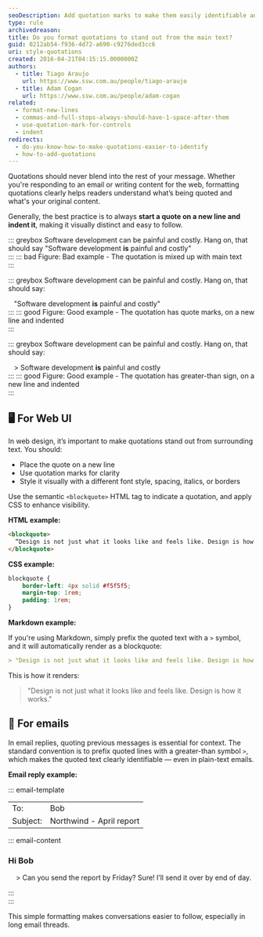 ```yaml
---
seoDescription: Add quotation marks to make them easily identifiable and improve readability by starting a new line with indentation.
type: rule
archivedreason:
title: Do you format quotations to stand out from the main text?
guid: 0212ab54-f936-4d72-a690-c9276ded3cc6
uri: style-quotations
created: 2016-04-21T04:15:15.0000000Z
authors:
  - title: Tiago Araujo
    url: https://www.ssw.com.au/people/tiago-araujo
  - title: Adam Cogan
    url: https://www.ssw.com.au/people/adam-cogan
related:
  - format-new-lines
  - commas-and-full-stops-always-should-have-1-space-after-them
  - use-quotation-mark-for-controls
  - indent
redirects:
  - do-you-know-how-to-make-quotations-easier-to-identify
  - how-to-add-quotations
---
```


Quotations should never blend into the rest of your message. Whether you're responding to an email or writing content for the web, formatting quotations clearly helps readers understand what’s being quoted and what's your original content.

<!--endintro-->

Generally, the best practice is to always **start a quote on a new line and indent it**, making it visually distinct and easy to follow.

::: greybox
Software development can be painful and costly. Hang on, that should say "Software development **is** painful and costly"  
:::
::: bad
Figure: Bad example - The quotation is mixed up with main text  
:::

::: greybox
Software development can be painful and costly. Hang on, that should say:

&nbsp;&nbsp;&nbsp;"Software development **is** painful and costly"  
:::
::: good
Figure: Good example - The quotation has quote marks, on a new line and indented  
:::

::: greybox
Software development can be painful and costly. Hang on, that should say:

&nbsp;&nbsp;&nbsp;> Software development **is** painful and costly  
:::
::: good
Figure: Good example - The quotation has greater-than sign, on a new line and indented  
:::

## 🖥️ For Web UI

In web design, it’s important to make quotations stand out from surrounding text. You should:

* Place the quote on a new line
* Use quotation marks for clarity
* Style it visually with a different font style, spacing, italics, or borders

Use the semantic `<blockquote>` HTML tag to indicate a quotation, and apply CSS to enhance visibility.

**HTML example:**

```html
<blockquote>
  “Design is not just what it looks like and feels like. Design is how it works.” – Steve Jobs
</blockquote>
```

**CSS example:**

```css
blockquote {
    border-left: 4px solid #f5f5f5;
    margin-top: 1rem;
    padding: 1rem;
}
```

**Markdown example:**

If you're using Markdown, simply prefix the quoted text with a `>` symbol, and it will automatically render as a blockquote:

```md
> "Design is not just what it looks like and feels like. Design is how it works."
```

This is how it renders:

> "Design is not just what it looks like and feels like. Design is how it works."

## 📧 For emails

In email replies, quoting previous messages is essential for context. The standard convention is to prefix quoted lines with a greater-than symbol `>`, which makes the quoted text clearly identifiable — even in plain-text emails.

**Email reply example:**

::: email-template  

| | |
| -------- | --- |
| To: | Bob |
| Subject: | Northwind - April report |  
::: email-content

### Hi Bob

&nbsp;&nbsp;&nbsp; > Can you send the report by Friday?
Sure! I’ll send it over by end of day.

:::  
:::  

This simple formatting makes conversations easier to follow, especially in long email threads.
